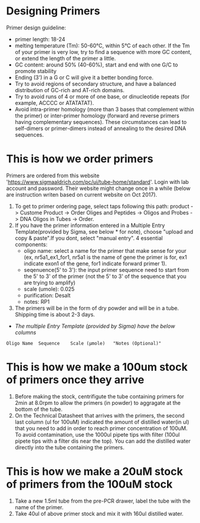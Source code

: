 # Designing Primers
Primer design guideline: 
-  primer length: 18-24
- melting temperature (Tm): 50-60°C, within 5°C of each other. If the Tm of your primer is very low, try to find a sequence with more GC content, or extend the length of the primer a little.
- GC content: around 50% (40-60%), start and end with one G/C to promote stability
- Ending (3') in a G or C will give it a better bonding force. 
- Try to avoid regions of secondary structure, and have a balanced distribution of GC-rich and AT-rich domains.
- Try to avoid runs of 4 or more of one base, or dinucleotide repeats (for example, ACCCC or ATATATAT).
- Avoid intra-primer homology (more than 3 bases that complement within the primer) or inter-primer homology (forward and reverse primers having complementary sequences).  These circumstances can lead to self-dimers or primer-dimers instead of annealing to the desired DNA sequences.



# This is how we order primers

Primers are ordered from this website 'https://www.sigmaaldrich.com/pc/ui/tube-home/standard'. Login with lab account and password. Their website might change once in a while (below are instruction writen based on current website on Oct 2017). 

1. To get to primer ordering page, select taps following this path: product -> Custome Product -> Order Oliges and Peptides -> Oligos and Probes -> DNA Oligos in Tubes -> Order. 
2. If you have the primer information entered in a Multiple Entry Template(provided by Sigma, see below * for note), choose "upload and copy & paste".If you dont, select "manual entry". 4 essential components:
    - oligo name: select a name for the primer that make sense for your (ex, nr5a1_ex1_for1, nr5a1 is the name of gene the primer is for, ex1 indicate exon1 of the gene, for1 indicate forward primer 1). 
    - seqenuence(5' to 3'): the input primer sequence need to start from the 5' to 3' of the primer (not the 5' to 3' of the sequence that you are trying to amplify)
    - scale (umole): 0.025
    - purification: Desalt
    - notes: RP1
3. The primers will be in the form of dry powder and will be in a tube. Shipping time is about 2-3 days. 

* *The multiple Entry Template (provided by Sigma) have the below columns*
```
Oligo Name	Sequence	Scale (μmole)	"Notes (Optional)"
```

# This is how we make a 100um stock of primers once they arrive
1. Before making the stock, centrifigute the tube containing primers for 2min at 8.0rpm to allow the primers (in powder) to aggragate at the bottom of the tube. 
2. On the Technical Datasheet that arrives with the primers, the second last column (ul for 100uM) indicated the amount of distilled water(in ul) that you need to add in order to reach primer concentration of 100uM. To avoid contamination, use the 1000ul pipete tips with filter (100ul pipete tips with a filter dis near the top). You can add the distilled water directly into the tube containing the primers. 


# This is how we make a 20uM stock of primers from the 100uM stock
1. Take a new 1.5ml tube from the pre-PCR drawer, label the tube with the name of the primer. 
2. Take 40ul of above primer stock and mix it with 160ul distilled water. 

